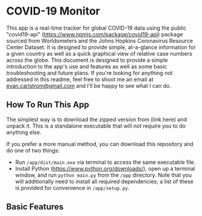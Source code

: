 # COVID-19 Monitor
This app is a real-time tracker for global COVID-19 data using the public "covid19-api" (https://www.npmjs.com/package/covid19-api) package sourced from Worldometers and the Johns Hopkins Coronavirus Resource Center Dataset. It is designed to provide simple, at-a-glance information for a given country as well as a quick graphical view of relative case numbers across the globe. This document is designed to provide a simple introduction to the app's use and features as well as some basic troubleshooting and future plans. If you're looking for anything not addressed in this readme, feel free to shoot me an email at evan.carlstrom@gmail.com and I'll be happy to see what I can do.

## How To Run This App
The simplest way is to download the zipped version from (link here) and unpack it. This is a standalone executable that will not require you to do anything else.

If you prefer a more manual method, you can download this repository and do one of two things:

- Run `/app/dist/main.exe` via terminal to access the same executable file.
- Install Python (https://www.python.org/downloads/), open up a terminal window, and run `python main.py` from the `/app` directory. Note that you will additionally need to install all required dependencies; a list of these is provided for convenience in `/app/setup.py`.

## Basic Features
